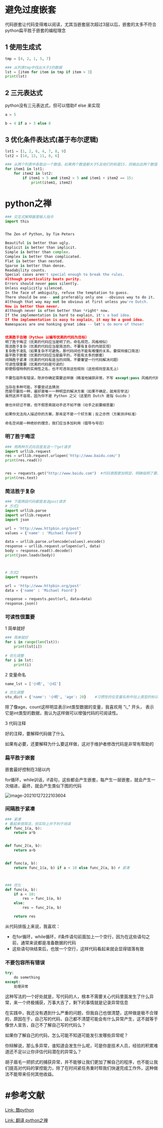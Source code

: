 # 避免过度嵌套

代码嵌套让代码变得难以阅读，尤其当嵌套层次超过3层以后，嵌套的太多不符合python扁平胜于嵌套的编程理念

## 1 使用生成式

```python
tmp = [4, 2, 1, 5, 7]

### 从列表tmp中找出大于3的数据
lst = [item for item in tmp if item > 3]
print(lst)
```





## 2 三元表达式

python没有三元表达式，但可以借助if else 来实现

```python
a = 5

b = 4 if a > 3 else 8
```





## 3 优化条件表达式(基于布尔逻辑)

```python
lst1 = [1, 2, 6, 4, 7, 8, 9]
lst2 = [14, 13, 11, 8, 6]

### 从两个列表中各取出一个数值，如果两个数值都大于5且他们的和是15，则输出这两个数值
for item1 in lst1:
    for item2 in lst2:
        if item1 > 5 and item2 > 5 and item1 + item2 == 15:
            print(item1, item2)
```





# python之禅

```python
### 交互式解释器里输入指令
import this	


The Zen of Python, by Tim Peters

Beautiful is better than ugly.
Explicit is better than implicit.
Simple is better than complex.
Complex is better than complicated.
Flat is better than nested.
Sparse is better than dense.
Readability counts.
Special cases aren't special enough to break the rules.
Although practicality beats purity.
Errors should never pass silently.
Unless explicitly silenced.
In the face of ambiguity, refuse the temptation to guess.
There should be one-- and preferably only one --obvious way to do it.
Although that way may not be obvious at first unless you're Dutch.
Now is better than never.
Although never is often better than *right* now.
If the implementation is hard to explain, it's a bad idea.
If the implementation is easy to explain, it may be a good idea.
Namespaces are one honking great idea -- let's do more of those!


优美胜于丑陋（Python 以编写优美的代码为目标）
明了胜于晦涩（优美的代码应当是明了的，命名规范，风格相似）
简洁胜于复杂（优美的代码应当是简洁的，不要有复杂的内部实现）
复杂胜于凌乱（如果复杂不可避免，那代码间也不能有难懂的关系，要保持接口简洁）
扁平胜于嵌套（优美的代码应当是扁平的，不能有太多的嵌套）
间隔胜于紧凑（优美的代码有适当的间隔，不要奢望一行代码解决问题）
可读性很重要（优美的代码是可读的）
即便假借特例的实用性之名，也不可违背这些规则（这些规则至高无上）
 
不要包容所有错误，除非你确定需要这样做（精准地捕获异常，不写 except:pass 风格的代码）
 
当存在多种可能，不要尝试去猜测
而是尽量找一种，最好是唯一一种明显的解决方案（如果不确定，就用穷举法）
虽然这并不容易，因为你不是 Python 之父（这里的 Dutch 是指 Guido ）
 
做也许好过不做，但不假思索就动手还不如不做（动手之前要细思量）
 
如果你无法向人描述你的方案，那肯定不是一个好方案；反之亦然（方案测评标准）
 
命名空间是一种绝妙的理念，我们应当多加利用（倡导与号召）
```



### 明了胜于晦涩

```python
### 用两种方式向百度发送一个get请求
import urllib.request
res = urllib.request.urlopen('http://www.baidu.com/')
print(res.read())


res = requests.get("http://www.baidu.com")	#代码意图更加明显，明确指明了要发送get请求
print(res.text)
```



### 简洁胜于复杂

```python
### 下面两段代码都是发送post请求
# 方式1
import urllib.parse
import urllib.request
import json

url = 'http://www.httpbin.org/post'
values = {'name' : 'Michael Foord'}

data = urllib.parse.urlencode(values).encode()
response = urllib.request.urlopen(url, data)
body = response.read().decode()
print(json.loads(body))



# 方式2
import requests

url = 'http://www.httpbin.org/post'
data = {'name' : 'Michael Foord'}

response = requests.post(url, data=data)
response.json()
```



### 可读性很重要

1 简单就好

```python
### 简单就好
for i in range(len(lst)):
    print(lst[i])
    
# 优化调整
for i in lst:
    print(i)
```

2 变量命名

```python
name_lst = ['小明', '小红']

# 优化调整
stu_dict = {'name': '小明', 'age': 20}	#习惯性的在变量名称中加上类型的标识
```

除了像age，count这样明显表示int类型数据的变量，我喜欢用 "i_" 开头， 表示它是int类型的数据，我认为这样做可以增强代码的可阅读性。



3 代码注释

好的注释，要解释代码做了什么

如果有必要，还要解释为什么要这样做，这对于维护者修改代码是非常有帮助的



### 扁平胜于嵌套

嵌套最好控制在3层以内



for循环，while训话，if语句，这些都会产生嵌套，每产生一层嵌套，就会产生一次缩进，最终，就会产生类似下图的代码

![image-20210127222103604](https://cdn.jsdelivr.net/gh/DaiDuncan/PicUploader/img/20210127222103.png)





### 间隔胜于紧凑

```python
### 紧凑
# 看起来很简洁，但实际上并不利于阅读
def func_1(a, b):
    return a*b


def func_2(a, b):
    return a+b


def func(a, b):
    return func_1(a, b) if a < 10 else func_2(a, b)	# 紧凑



### 优化
def func(a, b):
    if a < 10:
        res = func_1(a, b)
    else:
        res = func_2(a, b)

    return res
```

从代码排版上来说，我喜欢：

- 在for循环，while循环，if条件语句前面加上一个空行，因为在这些语句之前，通常来说都是准备数据的代码
- 这些语句块结束后，也放一个空行，这样代码看起来就会显得错落有致



### 不要包容所有错误

```python
try:
    do something
except:
    处理异常
```

这种写法的一个好处就是，写代码的人，根本不需要关心代码里面发生了什么异常，来一个终极捕获，万事大吉了，剩下的事情就是记录异常信息

在实践中，我还没有遇到什么严重的问题，但我自己也很清楚，这样做是极不合理的，原因在于，自己写的代码，自己都不清楚可能会有什么异常产生，这不就等于像世人宣告，自己不了解自己写的代码么？



如果你了解自己的代码，怎么可能不知道可能发引发哪些异常呢？

你辩解说，那么多异常，谁知道会发生什么呢，可是你是技术人员，经验的积累难道还不足以让你评估代码潜在的异常么？

胡子眉毛一把抓式的捕获异常，并不能够让我们更加了解自己的程序，也不能让我们提高对代码的掌控能力，除了在时间紧任务重时帮我们快速完成工作外，这种做法不能带来任何其他收益。







# #参考文献

[Link: 酷python](http://www.coolpython.net/python_senior/project/code_quality_zen.html)

[Link: 翻译 python之禅](http://codingpy.com/article/designing-pythonic-apis/)